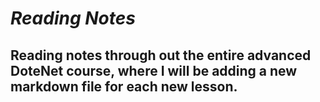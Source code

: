 ***<h1>Reading Notes</h1>***
<h2>Reading notes through out the entire advanced DoteNet course, where I will be adding a new markdown file for each new lesson.</h2>
